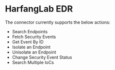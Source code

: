 # HarfangLab EDR

The connector currently supports the below actions:
- Search Endpoints
- Fetch Security Events
- Get Event By ID
- Isolate an Endpoint
- Unisolate an Endpoint
- Change Security Event Status
- Search Multiple IoCs
